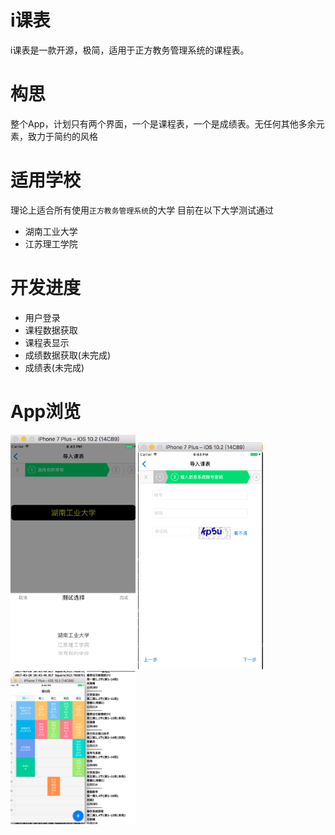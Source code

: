 # i课表
i课表是一款开源，极简，适用于正方教务管理系统的课程表。
# 构思
整个App，计划只有两个界面，一个是课程表，一个是成绩表。无任何其他多余元素，致力于简约的风格
# 适用学校
理论上适合所有使用`正方教务管理系统`的大学
目前在以下大学测试通过
- 湖南工业大学
- 江苏理工学院

# 开发进度
- 用户登录
- 课程数据获取
- 课程表显示
- 成绩数据获取(未完成)
- 成绩表(未完成)

# App浏览

<img src="./img/01.jpg?raw=true" width="200">
<img src="./img/02.jpg?raw=true" width="200">
<img src="./img/03.jpg?raw=true" width="200">
